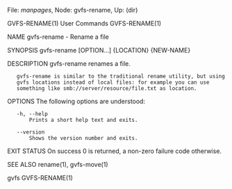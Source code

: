 File: *manpages*,  Node: gvfs-rename,  Up: (dir)

GVFS-RENAME(1)                   User Commands                  GVFS-RENAME(1)



NAME
       gvfs-rename - Rename a file

SYNOPSIS
       gvfs-rename [OPTION...] {LOCATION} {NEW-NAME}

DESCRIPTION
       gvfs-rename renames a file.

       gvfs-rename is similar to the traditional rename utility, but using
       gvfs locations instead of local files: for example you can use
       something like smb://server/resource/file.txt as location.

OPTIONS
       The following options are understood:

       -h, --help
           Prints a short help text and exits.

       --version
           Shows the version number and exits.

EXIT STATUS
       On success 0 is returned, a non-zero failure code otherwise.

SEE ALSO
       rename(1), gvfs-move(1)



gvfs                                                            GVFS-RENAME(1)
